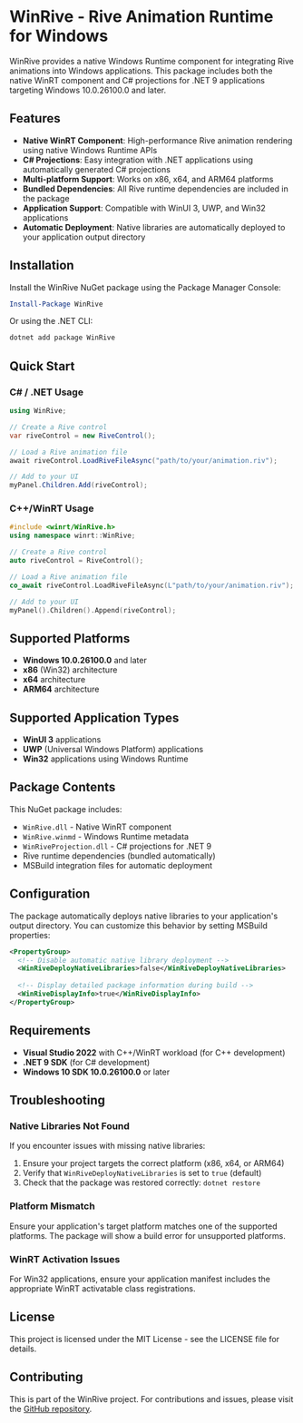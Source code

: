 # WinRive - Rive Animation Runtime for Windows

WinRive provides a native Windows Runtime component for integrating Rive animations into Windows applications. This package includes both the native WinRT component and C# projections for .NET 9 applications targeting Windows 10.0.26100.0 and later.

## Features

- **Native WinRT Component**: High-performance Rive animation rendering using native Windows Runtime APIs
- **C# Projections**: Easy integration with .NET applications using automatically generated C# projections
- **Multi-platform Support**: Works on x86, x64, and ARM64 platforms
- **Bundled Dependencies**: All Rive runtime dependencies are included in the package
- **Application Support**: Compatible with WinUI 3, UWP, and Win32 applications
- **Automatic Deployment**: Native libraries are automatically deployed to your application output directory

## Installation

Install the WinRive NuGet package using the Package Manager Console:

```powershell
Install-Package WinRive
```

Or using the .NET CLI:

```bash
dotnet add package WinRive
```

## Quick Start

### C# / .NET Usage

```csharp
using WinRive;

// Create a Rive control
var riveControl = new RiveControl();

// Load a Rive animation file
await riveControl.LoadRiveFileAsync("path/to/your/animation.riv");

// Add to your UI
myPanel.Children.Add(riveControl);
```

### C++/WinRT Usage

```cpp
#include <winrt/WinRive.h>
using namespace winrt::WinRive;

// Create a Rive control
auto riveControl = RiveControl();

// Load a Rive animation file
co_await riveControl.LoadRiveFileAsync(L"path/to/your/animation.riv");

// Add to your UI
myPanel().Children().Append(riveControl);
```

## Supported Platforms

- **Windows 10.0.26100.0** and later
- **x86** (Win32) architecture
- **x64** architecture  
- **ARM64** architecture

## Supported Application Types

- **WinUI 3** applications
- **UWP** (Universal Windows Platform) applications
- **Win32** applications using Windows Runtime

## Package Contents

This NuGet package includes:

- `WinRive.dll` - Native WinRT component
- `WinRive.winmd` - Windows Runtime metadata
- `WinRiveProjection.dll` - C# projections for .NET 9
- Rive runtime dependencies (bundled automatically)
- MSBuild integration files for automatic deployment

## Configuration

The package automatically deploys native libraries to your application's output directory. You can customize this behavior by setting MSBuild properties:

```xml
<PropertyGroup>
  <!-- Disable automatic native library deployment -->
  <WinRiveDeployNativeLibraries>false</WinRiveDeployNativeLibraries>
  
  <!-- Display detailed package information during build -->
  <WinRiveDisplayInfo>true</WinRiveDisplayInfo>
</PropertyGroup>
```

## Requirements

- **Visual Studio 2022** with C++/WinRT workload (for C++ development)
- **.NET 9 SDK** (for C# development)
- **Windows 10 SDK 10.0.26100.0** or later

## Troubleshooting

### Native Libraries Not Found

If you encounter issues with missing native libraries:

1. Ensure your project targets the correct platform (x86, x64, or ARM64)
2. Verify that `WinRiveDeployNativeLibraries` is set to `true` (default)
3. Check that the package was restored correctly: `dotnet restore`

### Platform Mismatch

Ensure your application's target platform matches one of the supported platforms. The package will show a build error for unsupported platforms.

### WinRT Activation Issues

For Win32 applications, ensure your application manifest includes the appropriate WinRT activatable class registrations.

## License

This project is licensed under the MIT License - see the LICENSE file for details.

## Contributing

This is part of the WinRive project. For contributions and issues, please visit the [GitHub repository](https://github.com/clarkezone/rive-windows).
